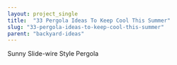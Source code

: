 ```yaml
---
layout: project_single
title:  "33 Pergola Ideas To Keep Cool This Summer"
slug: "33-pergola-ideas-to-keep-cool-this-summer"
parent: "backyard-ideas"
---
```

Sunny Slide-wire Style Pergola